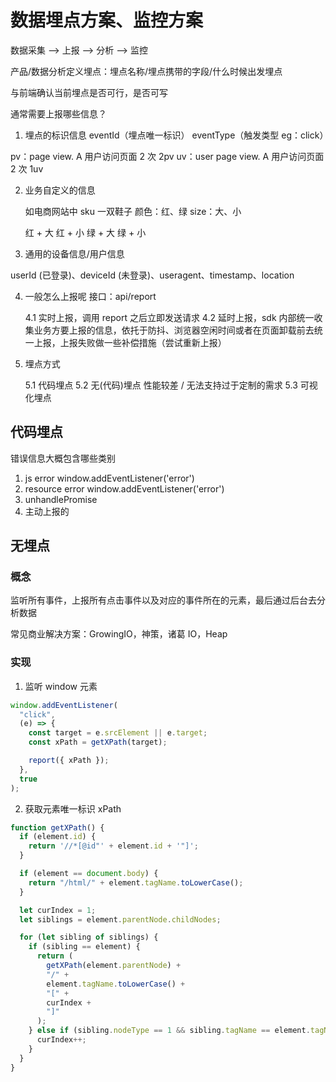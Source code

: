 # 数据埋点方案、监控方案

数据采集 ——> 上报 ——> 分析 ——> 监控

产品/数据分析定义埋点：埋点名称/埋点携带的字段/什么时候出发埋点

与前端确认当前埋点是否可行，是否可写

通常需要上报哪些信息？

1. 埋点的标识信息 eventId（埋点唯一标识） eventType（触发类型 eg：click）

pv：page view. A 用户访问页面 2 次 2pv
uv：user page view. A 用户访问页面 2 次 1uv

2. 业务自定义的信息

   如电商网站中 sku 一双鞋子 颜色：红、绿 size：大、小

   红 + 大
   红 + 小
   绿 + 大
   绿 + 小

3. 通用的设备信息/用户信息

userId (已登录)、deviceId (未登录)、useragent、timestamp、location

4.  一般怎么上报呢
    接口：api/report

    4.1 实时上报，调用 report 之后立即发送请求
    4.2 延时上报，sdk 内部统一收集业务方要上报的信息，依托于防抖、浏览器空闲时间或者在页面卸载前去统一上报，上报失败做一些补偿措施（尝试重新上报）

5.  埋点方式

    5.1 代码埋点
    5.2 无(代码)埋点 性能较差 / 无法支持过于定制的需求
    5.3 可视化埋点

## 代码埋点

错误信息大概包含哪些类别

1. js error window.addEventListener('error')
2. resource error window.addEventListener('error')
3. unhandlePromise
4. 主动上报的

## 无埋点

### 概念

监听所有事件，上报所有点击事件以及对应的事件所在的元素，最后通过后台去分析数据

常见商业解决方案：GrowingIO，神策，诸葛 IO，Heap

### 实现

1. 监听 window 元素

```js
window.addEventListener(
  "click",
  (e) => {
    const target = e.srcElement || e.target;
    const xPath = getXPath(target);

    report({ xPath });
  },
  true
);
```

2. 获取元素唯一标识 xPath

```js
function getXPath() {
  if (element.id) {
    return '//*[@id"' + element.id + '"]';
  }

  if (element == document.body) {
    return "/html/" + element.tagName.toLowerCase();
  }

  let curIndex = 1;
  let siblings = element.parentNode.childNodes;

  for (let sibling of siblings) {
    if (sibling == element) {
      return (
        getXPath(element.parentNode) +
        "/" +
        element.tagName.toLowerCase() +
        "[" +
        curIndex +
        "]"
      );
    } else if (sibling.nodeType == 1 && sibling.tagName == element.tagName) {
      curIndex++;
    }
  }
}
```

